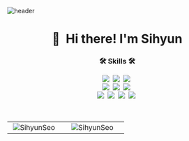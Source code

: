 ![header](https://capsule-render.vercel.app/api?type=soft&color=1B70FC&height=200&section=header&text=Si%20hyun&fontSize=90&fontColor=FFFFFF)
<h1 align="center">
  👋&nbsp; Hi there! I'm Sihyun
  <br>
</h1>

<h3 align="center"> 🛠 Skills 🛠 </h3>
<p align="center">
  <img src="https://img.shields.io/badge/Java-5382a1?style=for-the-badge&logo=java&logoColor=black"/></a>&nbsp
  <img src="https://img.shields.io/badge/Spring-6DB33F?style=for-the-badge&logo=Spring&logoColor=white"></a>&nbsp
  <img src="https://img.shields.io/badge/jquery-0769AD?style=for-the-badge&logo=jquery&logoColor=white"></a>&nbsp
<br>
  <img src="https://img.shields.io/badge/javascript-%23323330.svg?style=for-the-badge&logo=javascript&logoColor=%23F7DF1E"></a>&nbsp
  <img src="https://img.shields.io/badge/html-E34F26?style=for-the-badge&logo=html5&logoColor=white"></a>&nbsp
  <img src="https://img.shields.io/badge/css-1572B6?style=for-the-badge&logo=css3&logoColor=white"></a>&nbsp
<br>
  <img src="https://img.shields.io/badge/Android-3DDC84?style=for-the-badge&logo=Android&logoColor=white"/></a>&nbsp
  <img src="https://img.shields.io/badge/Python-306998?style=for-the-badge&logo=Python&logoColor=white" /></a>&nbsp
  <img src="https://img.shields.io/badge/Django-092e20?style=for-the-badge&logo=Django&logoColor=white"/></a>&nbsp
  <img src="https://img.shields.io/badge/flask-000000?style=for-the-badge&logo=flask&logoColor=white"></a>&nbsp
<br><br><br>
</p>

<table>
  <tr>
    <td width="42%" align="center">
      <img src="https://github-readme-stats.vercel.app/api/top-langs?username=SihyunSeo&show_icons=true&locale=en&layout=compact&theme=dark" alt="SihyunSeo" />
    </td>
    <td width="50%" align="center">
      <img src="https://github-readme-stats.vercel.app/api?username=SihyunSeo&show_icons=true&locale=en&theme=dark" alt="SihyunSeo" />   
    </td>
  </tr>
</table>

<!--
**SihyunSeo/SihyunSeo** is a ✨ _special_ ✨ repository because its `README.md` (this file) appears on your GitHub profile.

Here are some ideas to get you started:

- 🔭 I’m currently working on ...
- 🌱 I’m currently learning ...
- 👯 I’m looking to collaborate on ...
- 🤔 I’m looking for help with ...
- 💬 Ask me about ...
- 📫 How to reach me: ...
- 😄 Pronouns: ...
- ⚡ Fun fact: ...
-->
